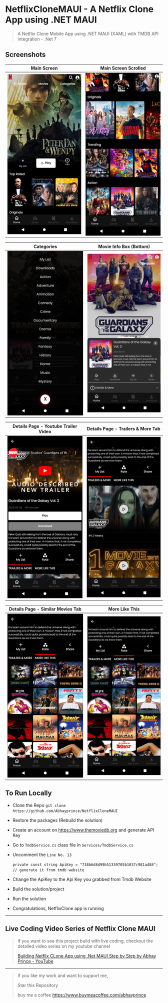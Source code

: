 # NetflixCloneMAUI - A Netflix Clone App using .NET MAUI

> A Netflix Clone Mobile App using .NET MAUI (XAML) with TMDB API integration - .Net 7

## Screenshots

Main Screen                       | Main Screen Scrolled
:-----------------------------: | :--------------------------:
![Img1](https://raw.githubusercontent.com/Abhayprince/NetflixCloneMAUI/master/Screenshots/n1.png) | ![Img2](https://raw.githubusercontent.com/Abhayprince/NetflixCloneMAUI/master/Screenshots/n2.png) 

Categories                       | Movie Info Box (Bottom)
:-----------------------------: | :--------------------------:
![Img1](https://raw.githubusercontent.com/Abhayprince/NetflixCloneMAUI/master/Screenshots/n3.png) | ![Img2](https://raw.githubusercontent.com/Abhayprince/NetflixCloneMAUI/master/Screenshots/n4.png)

Details Page - Youtube Trailer Video        | Details Page - Trailers & More Tab
:-----------------------------: | :--------------------------:
![Img1](https://raw.githubusercontent.com/Abhayprince/NetflixCloneMAUI/master/Screenshots/n5.png) | ![Img2](https://raw.githubusercontent.com/Abhayprince/NetflixCloneMAUI/master/Screenshots/n6.png)

Details Page - Similar Movies Tab                    | More Like This
:-----------------------------: | :--------------------------:
![Img1](https://raw.githubusercontent.com/Abhayprince/NetflixCloneMAUI/master/Screenshots/n7.png) | ![Img1](https://raw.githubusercontent.com/Abhayprince/NetflixCloneMAUI/master/Screenshots/n7.png)

## To Run Locally
- Clone the Repo
    `git clone https://github.com/Abhayprince/NetflixCloneMAUI `
    
- Restore the packages (Rebuild the solution)
- Create an account on https://www.themoviedb.org and generate API Key

- Go to `TmdbService.cs` class file in `Services/TmdbService.cs`
- Uncomment the `Line No. 13`

  ``` private const string ApiKey = "738b6d8d99b51339705b1037c981a488"; // generate it from tmdb website ```
    
- Change the ApiKey to the Api Key you grabbed from Tmdb Website
- Build the solution/project
- Run the solution

- Congratulations, NetflixClone app is running
---------------------------------------
## Live Coding Video Series of Netflix Clone MAUI
> If you want to see this project build with live coding, checkout the detailed video series on my youtube channel
> 
> [Building Netflix CLone App using .Net MAUI Step by Step by Abhay Prince - YouTube](https://www.youtube.com/playlist?list=PLlgYGDJXMjDbsC436yHfZ2w3IuBC3F0ec)

-------------------------------

> If you like my work and want to support me, 
> 
> Star this Repository
> 
> buy me a coffee https://www.buymeacoffee.com/abhayprince

